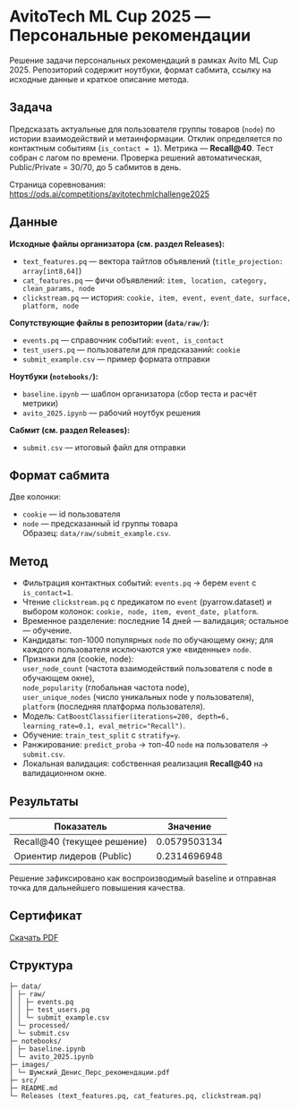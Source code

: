 # AvitoTech ML Cup 2025 — Персональные рекомендации

Решение задачи персональных рекомендаций в рамках Avito ML Cup 2025. Репозиторий содержит ноутбуки, формат сабмита, ссылку на исходные данные и краткое описание метода.

## Задача
Предсказать актуальные для пользователя группы товаров (`node`) по истории взаимодействий и метаинформации. Отклик определяется по контактным событиям (`is_contact = 1`). Метрика — **Recall@40**. Тест собран с лагом по времени. Проверка решений автоматическая, Public/Private = 30/70, до 5 сабмитов в день.

Страница соревнования: https://ods.ai/competitions/avitotechmlchallenge2025

## Данные
**Исходные файлы организатора (см. раздел Releases):**
- `text_features.pq` — вектора тайтлов объявлений (`title_projection: array[int8,64]`)
- `cat_features.pq` — фичи объявлений: `item, location, category, clean_params, node`
- `clickstream.pq` — история: `cookie, item, event, event_date, surface, platform, node`

**Сопутствующие файлы в репозитории (`data/raw/`):**
- `events.pq` — справочник событий: `event, is_contact`
- `test_users.pq` — пользователи для предсказаний: `cookie`
- `submit_example.csv` — пример формата отправки

**Ноутбуки (`notebooks/`):**
- `baseline.ipynb` — шаблон организатора (сбор теста и расчёт метрики)
- `avito_2025.ipynb` — рабочий ноутбук решения

**Сабмит (см. раздел Releases):**
- `submit.csv` — итоговый файл для отправки

## Формат сабмита
Две колонки:
- `cookie` — id пользователя
- `node` — предсказанный id группы товара  
Образец: `data/raw/submit_example.csv`.

## Метод
- Фильтрация контактных событий: `events.pq` → берем `event` с `is_contact=1`.  
- Чтение `clickstream.pq` с предикатом по `event` (pyarrow.dataset) и выбором колонок: `cookie, node, item, event_date, platform`.  
- Временное разделение: последние 14 дней — валидация; остальное — обучение.  
- Кандидаты: топ-1000 популярных `node` по обучающему окну; для каждого пользователя исключаются уже «виденные» `node`.  
- Признаки для (cookie, node):  
  `user_node_count` (частота взаимодействий пользователя с node в обучающем окне),  
  `node_popularity` (глобальная частота node),  
  `user_unique_nodes` (число уникальных node у пользователя),  
  `platform` (последняя платформа пользователя).  
- Модель: `CatBoostClassifier(iterations=200, depth=6, learning_rate=0.1, eval_metric="Recall")`.  
- Обучение: `train_test_split` c `stratify=y`.  
- Ранжирование: `predict_proba` → топ-40 `node` на пользователя → `submit.csv`.  
- Локальная валидация: собственная реализация **Recall@40** на валидационном окне.

## Результаты
| Показатель                      | Значение     |
|---------------------------------|--------------|
| Recall@40 (текущее решение)     | 0.0579503134 |
| Ориентир лидеров (Public)       | 0.2314696948 |

Решение зафиксировано как воспроизводимый baseline и отправная точка для дальнейшего повышения качества.

## Сертификат
[Скачать PDF](images/Шумский_Денис_Перс_рекомендации.pdf)

## Структура

```
├─ data/
│ ├─ raw/
│ │ ├─ events.pq
│ │ ├─ test_users.pq
│ │ └─ submit_example.csv
│ └─ processed/
│ └─ submit.csv
├─ notebooks/
│ ├─ baseline.ipynb
│ └─ avito_2025.ipynb
├─ images/
│ └─ Шумский_Денис_Перс_рекомендации.pdf
├─ src/
├─ README.md
└─ Releases (text_features.pq, cat_features.pq, clickstream.pq)
```
